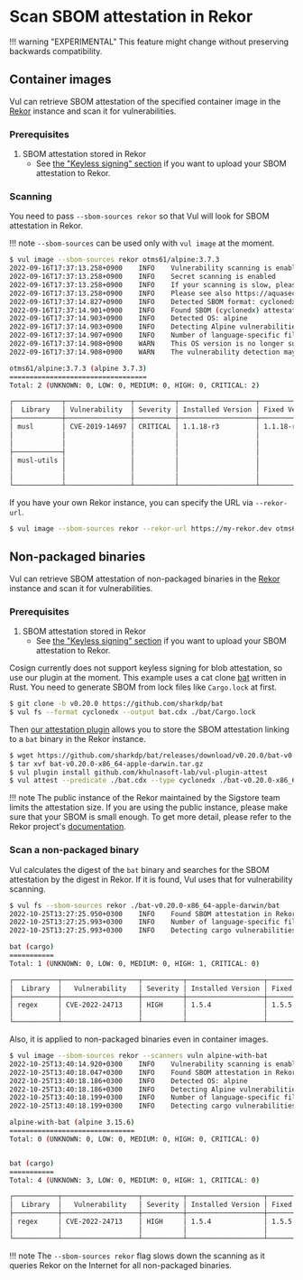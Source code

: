 # Scan SBOM attestation in Rekor

!!! warning "EXPERIMENTAL"
    This feature might change without preserving backwards compatibility.

## Container images
Vul can retrieve SBOM attestation of the specified container image in the [Rekor][rekor] instance and scan it for vulnerabilities.

### Prerequisites
1. SBOM attestation stored in Rekor
    - See [the "Keyless signing" section][sbom-attest] if you want to upload your SBOM attestation to Rekor.
 

### Scanning
You need to pass `--sbom-sources rekor` so that Vul will look for SBOM attestation in Rekor.

!!! note
    `--sbom-sources` can be used only with `vul image` at the moment.

```bash
$ vul image --sbom-sources rekor otms61/alpine:3.7.3                                                                            [~/src/github.com/khulnasoft-lab/vul]
2022-09-16T17:37:13.258+0900	INFO	Vulnerability scanning is enabled
2022-09-16T17:37:13.258+0900	INFO	Secret scanning is enabled
2022-09-16T17:37:13.258+0900	INFO	If your scanning is slow, please try '--scanners vuln' to disable secret scanning
2022-09-16T17:37:13.258+0900	INFO	Please see also https://aquasecurity.github.io/vul/dev/docs/secret/scanning/#recommendation for faster secret detection
2022-09-16T17:37:14.827+0900	INFO	Detected SBOM format: cyclonedx-json
2022-09-16T17:37:14.901+0900	INFO	Found SBOM (cyclonedx) attestation in Rekor
2022-09-16T17:37:14.903+0900	INFO	Detected OS: alpine
2022-09-16T17:37:14.903+0900	INFO	Detecting Alpine vulnerabilities...
2022-09-16T17:37:14.907+0900	INFO	Number of language-specific files: 0
2022-09-16T17:37:14.908+0900	WARN	This OS version is no longer supported by the distribution: alpine 3.7.3
2022-09-16T17:37:14.908+0900	WARN	The vulnerability detection may be insufficient because security updates are not provided

otms61/alpine:3.7.3 (alpine 3.7.3)
==================================
Total: 2 (UNKNOWN: 0, LOW: 0, MEDIUM: 0, HIGH: 0, CRITICAL: 2)

┌────────────┬────────────────┬──────────┬───────────────────┬───────────────┬──────────────────────────────────────────────────────────┐
│  Library   │ Vulnerability  │ Severity │ Installed Version │ Fixed Version │                          Title                           │
├────────────┼────────────────┼──────────┼───────────────────┼───────────────┼──────────────────────────────────────────────────────────┤
│ musl       │ CVE-2019-14697 │ CRITICAL │ 1.1.18-r3         │ 1.1.18-r4     │ musl libc through 1.1.23 has an x87 floating-point stack │
│            │                │          │                   │               │ adjustment im ......                                     │
│            │                │          │                   │               │ https://avd.aquasec.com/nvd/cve-2019-14697               │
├────────────┤                │          │                   │               │                                                          │
│ musl-utils │                │          │                   │               │                                                          │
│            │                │          │                   │               │                                                          │
│            │                │          │                   │               │                                                          │
└────────────┴────────────────┴──────────┴───────────────────┴───────────────┴──────────────────────────────────────────────────────────┘

```

If you have your own Rekor instance, you can specify the URL via `--rekor-url`.

```bash
$ vul image --sbom-sources rekor --rekor-url https://my-rekor.dev otms61/alpine:3.7.3
```

## Non-packaged binaries
Vul can retrieve SBOM attestation of non-packaged binaries in the [Rekor][rekor] instance and scan it for vulnerabilities.

### Prerequisites
1. SBOM attestation stored in Rekor
    - See [the "Keyless signing" section][sbom-attest] if you want to upload your SBOM attestation to Rekor.

Cosign currently does not support keyless signing for blob attestation, so use our plugin at the moment.
This example uses a cat clone [bat][bat] written in Rust.
You need to generate SBOM from lock files like `Cargo.lock` at first.

```bash
$ git clone -b v0.20.0 https://github.com/sharkdp/bat
$ vul fs --format cyclonedx --output bat.cdx ./bat/Cargo.lock
```

Then [our attestation plugin][plugin-attest] allows you to store the SBOM attestation linking to a `bat` binary in the Rekor instance.

```bash
$ wget https://github.com/sharkdp/bat/releases/download/v0.20.0/bat-v0.20.0-x86_64-apple-darwin.tar.gz
$ tar xvf bat-v0.20.0-x86_64-apple-darwin.tar.gz
$ vul plugin install github.com/khulnasoft-lab/vul-plugin-attest
$ vul attest --predicate ./bat.cdx --type cyclonedx ./bat-v0.20.0-x86_64-apple-darwin/bat
```

!!! note
    The public instance of the Rekor maintained by the Sigstore team limits the attestation size.
    If you are using the public instance, please make sure that your SBOM is small enough.
    To get more detail, please refer to the Rekor project's [documentation](https://github.com/sigstore/rekor#public-instance).

### Scan a non-packaged binary
Vul calculates the digest of the `bat` binary and searches for the SBOM attestation by the digest in Rekor.
If it is found, Vul uses that for vulnerability scanning.

```bash
$ vul fs --sbom-sources rekor ./bat-v0.20.0-x86_64-apple-darwin/bat
2022-10-25T13:27:25.950+0300    INFO    Found SBOM attestation in Rekor: bat
2022-10-25T13:27:25.993+0300    INFO    Number of language-specific files: 1
2022-10-25T13:27:25.993+0300    INFO    Detecting cargo vulnerabilities...

bat (cargo)
===========
Total: 1 (UNKNOWN: 0, LOW: 0, MEDIUM: 0, HIGH: 1, CRITICAL: 0)

┌───────────┬───────────────────┬──────────┬───────────────────┬───────────────┬────────────────────────────────────────────────────────────┐
│  Library  │   Vulnerability   │ Severity │ Installed Version │ Fixed Version │                           Title                            │
├───────────┼───────────────────┼──────────┼───────────────────┼───────────────┼────────────────────────────────────────────────────────────┤
│ regex     │ CVE-2022-24713    │ HIGH     │ 1.5.4             │ 1.5.5         │ Mozilla: Denial of Service via complex regular expressions │
│           │                   │          │                   │               │ https://avd.aquasec.com/nvd/cve-2022-24713                 │
└───────────┴───────────────────┴──────────┴───────────────────┴───────────────┴────────────────────────────────────────────────────────────┘
```

Also, it is applied to non-packaged binaries even in container images.

```bash
$ vul image --sbom-sources rekor --scanners vuln alpine-with-bat
2022-10-25T13:40:14.920+0300    INFO    Vulnerability scanning is enabled
2022-10-25T13:40:18.047+0300    INFO    Found SBOM attestation in Rekor: bat
2022-10-25T13:40:18.186+0300    INFO    Detected OS: alpine
2022-10-25T13:40:18.186+0300    INFO    Detecting Alpine vulnerabilities...
2022-10-25T13:40:18.199+0300    INFO    Number of language-specific files: 1
2022-10-25T13:40:18.199+0300    INFO    Detecting cargo vulnerabilities...

alpine-with-bat (alpine 3.15.6)
===============================
Total: 0 (UNKNOWN: 0, LOW: 0, MEDIUM: 0, HIGH: 0, CRITICAL: 0)


bat (cargo)
===========
Total: 4 (UNKNOWN: 3, LOW: 0, MEDIUM: 0, HIGH: 1, CRITICAL: 0)

┌───────────┬───────────────────┬──────────┬───────────────────┬───────────────┬────────────────────────────────────────────────────────────┐
│  Library  │   Vulnerability   │ Severity │ Installed Version │ Fixed Version │                           Title                            │
├───────────┼───────────────────┼──────────┼───────────────────┼───────────────┼────────────────────────────────────────────────────────────┤
│ regex     │ CVE-2022-24713    │ HIGH     │ 1.5.4             │ 1.5.5         │ Mozilla: Denial of Service via complex regular expressions │
│           │                   │          │                   │               │ https://avd.aquasec.com/nvd/cve-2022-24713                 │
└───────────┴───────────────────┴──────────┴───────────────────┴───────────────┴────────────────────────────────────────────────────────────┘
```


!!! note
    The `--sbom-sources rekor` flag slows down the scanning as it queries Rekor on the Internet for all non-packaged binaries.

[rekor]: https://github.com/sigstore/rekor
[sbom-attest]: sbom.md#keyless-signing

[plugin-attest]: https://github.com/khulnasoft-lab/vul-plugin-attest

[bat]: https://github.com/sharkdp/bat